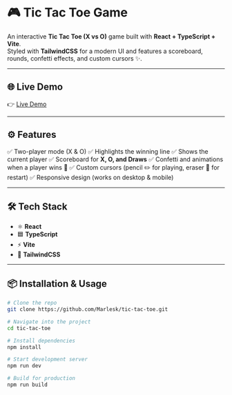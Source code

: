# 🎮 Tic Tac Toe Game

An interactive **Tic Tac Toe (X vs O)** game built with **React + TypeScript + Vite**.  
Styled with **TailwindCSS** for a modern UI and features a scoreboard, rounds, confetti effects, and custom cursors ✨.

---

## 🌐 Live Demo
👉 [Live Demo](https://marlesk.github.io/tic-tac-toe/)  

---

## ⚙️ Features
✅ Two-player mode (X & O)
✅ Highlights the winning line
✅ Shows the current player
✅ Scoreboard for **X, O, and Draws**
✅ Confetti and animations when a player wins 🎉
✅ Custom cursors (pencil ✏️ for playing, eraser 🧽 for restart)
✅ Responsive design (works on desktop & mobile)

---

## 🛠️ Tech Stack
- ⚛️ **React**
- 🟦 **TypeScript**
- ⚡ **Vite**
- 🎨 **TailwindCSS**

---

## 📦 Installation & Usage
```bash
# Clone the repo
git clone https://github.com/Marlesk/tic-tac-toe.git

# Navigate into the project
cd tic-tac-toe

# Install dependencies
npm install

# Start development server
npm run dev

# Build for production
npm run build

```

